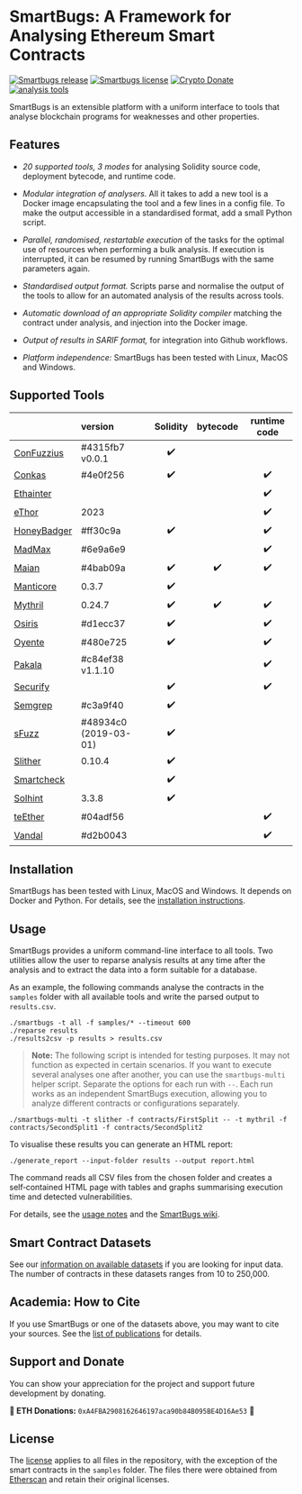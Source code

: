 # SmartBugs: A Framework for Analysing Ethereum Smart Contracts

[![Smartbugs release](https://img.shields.io/github/release/smartbugs/smartbugs.svg)](https://github.com/smartbugs/smartbugs/releases)
[![Smartbugs license](https://img.shields.io/github/license/smartbugs/smartbugs.svg?color=blue)](https://github.com/smartbugs/smartbugs/blob/master/LICENSE)
[![Crypto Donate](https://img.shields.io/badge/crypto-donate-red.svg)](#support-and-donate)
[![analysis tools](https://img.shields.io/badge/analysis%20tools-21-blue)](#supported-tools)

SmartBugs is an extensible platform with a uniform interface to tools
that analyse blockchain programs for weaknesses and other properties.

## Features

- *20 supported tools, 3 modes* for analysing Solidity source
  code, deployment bytecode, and runtime code.

- *Modular integration of analysers.* All it takes to add
  a new tool is a Docker image encapsulating the tool and a few lines
  in a config file. To make the output accessible in a standardised
  format, add a small Python script.
  
- *Parallel, randomised, restartable execution* of the tasks for the
  optimal use of resources when performing a bulk analysis. If
  execution is interrupted, it can be resumed by running SmartBugs
  with the same parameters again.

- *Standardised output format.* Scripts parse and normalise the output
  of the tools to allow for an automated analysis of the results across
  tools.

- *Automatic download of an appropriate Solidity compiler* matching
  the contract under analysis, and injection into the Docker image.

- *Output of results in SARIF format,* for integration into Github
  workflows.

- *Platform independence:* SmartBugs has been tested with Linux, MacOS
  and Windows.

## Supported Tools

|      | version | Solidity | bytecode | runtime code |
| :--- | :--- | :---: | :---: | :--: |
| [ConFuzzius](https://github.com/christoftorres/ConFuzzius) | #4315fb7 v0.0.1 | :heavy_check_mark: |                    |                    |
| [Conkas](https://github.com/smartbugs/conkas)        | #4e0f256 | :heavy_check_mark: |                    | :heavy_check_mark: |
| [Ethainter](https://zenodo.org/record/3760403)               |  |                    |                    | :heavy_check_mark: |
| [eThor](https://secpriv.wien/ethor)           | 2023 |                    |                    | :heavy_check_mark: |
| [HoneyBadger](https://github.com/christoftorres/HoneyBadger) | #ff30c9a | :heavy_check_mark: |                    | :heavy_check_mark: |
| [MadMax](https://github.com/nevillegrech/MadMax) | #6e9a6e9     |                    |                    | :heavy_check_mark: |
| [Maian](https://github.com/smartbugs/MAIAN)          | #4bab09a | :heavy_check_mark: | :heavy_check_mark: | :heavy_check_mark: |
| [Manticore](https://github.com/trailofbits/manticore)   | 0.3.7 | :heavy_check_mark: |                    |                    |
| [Mythril](https://github.com/ConsenSys/mythril)       | 0.24.7 | :heavy_check_mark: | :heavy_check_mark: | :heavy_check_mark: |
| [Osiris](https://github.com/christoftorres/Osiris)        | #d1ecc37 | :heavy_check_mark: |                    | :heavy_check_mark: |
| [Oyente](https://github.com/smartbugs/oyente)        | #480e725 | :heavy_check_mark: |                    | :heavy_check_mark: |
| [Pakala](https://github.com/palkeo/pakala)   | #c84ef38 v1.1.10 |                    |                    | :heavy_check_mark: |
| [Securify](https://github.com/eth-sri/securify)              |  | :heavy_check_mark: |                    | :heavy_check_mark: |
| [Semgrep](https://github.com/Decurity/semgrep-smart-contracts)  | #c3a9f40 | :heavy_check_mark: |                    |                    |
| [sFuzz](https://github.com/duytai/sFuzz) | #48934c0 (2019-03-01) | :heavy_check_mark: |  |  |
| [Slither](https://github.com/crytic/slither)  | 0.10.4 | :heavy_check_mark: |                    |                    |
| [Smartcheck](https://github.com/smartdec/smartcheck)         |  | :heavy_check_mark: |                    |                    |
| [Solhint](https://github.com/protofire/solhint)         | 3.3.8 | :heavy_check_mark: |                    |                    |
| [teEther](https://github.com/nescio007/teether)      | #04adf56 |                    |                    | :heavy_check_mark: |
| [Vandal](https://github.com/usyd-blockchain/vandal)  | #d2b0043 |                    |                    | :heavy_check_mark: |

## Installation

SmartBugs has been tested with Linux, MacOS and Windows. It depends on
Docker and Python.  For details, see the [installation
instructions](doc/installation.md).

## Usage

SmartBugs provides a uniform command-line interface to all tools.  Two
utilities allow the user to reparse analysis results at any time after
the analysis and to extract the data into a form suitable for a
database.

As an example, the following commands analyse the contracts in the `samples` folder with all available tools and write the parsed output to `results.csv`.

```console
./smartbugs -t all -f samples/* --timeout 600
./reparse results
./results2csv -p results > results.csv
```

> **Note:** The following script is intended for testing purposes. It may not function as expected in certain scenarios.
If you want to execute several analyses one after another, you can use the
`smartbugs-multi` helper script.  Separate the options for each run with `--`.
Each run works as an independent SmartBugs execution, allowing you to analyze
different contracts or configurations separately.

```console
./smartbugs-multi -t slither -f contracts/FirstSplit -- -t mythril -f contracts/SecondSplit1 -f contracts/SecondSplit2
```

To visualise these results you can generate an HTML report:

```console
./generate_report --input-folder results --output report.html
```

The command reads all CSV files from the chosen folder and
creates a self‑contained HTML page with tables and graphs
summarising execution time and detected vulnerabilities.

For details, see the [usage notes](doc/usage.md) and the [SmartBugs wiki](https://github.com/smartbugs/smartbugs/wiki).

## Smart Contract Datasets

See our [information on available datasets](doc/datasets.md) if you
are looking for input data. The number of contracts
in these datasets ranges from 10 to 250,000.

## Academia: How to Cite

If you use SmartBugs or one of the datasets above, you may want to cite
your sources. See the [list of publications](doc/academia.md) for details.

## Support and Donate

You can show your appreciation for the project and support future development by donating.

**🙌 ETH Donations:** `0xA4FBA2908162646197aca90b84B095BE4D16Ae53` 🙌

## License

The [license](LICENSE) applies to all files in the repository,
with the exception of the smart contracts in the `samples` folder.
The files there were obtained from [Etherscan](http://etherscan.io)
and retain their original licenses.

